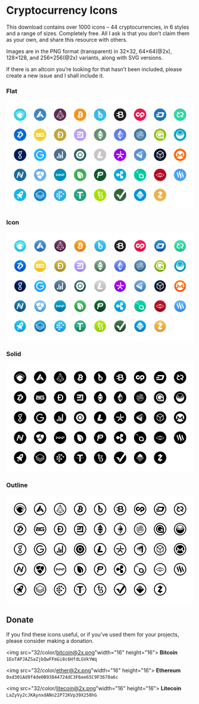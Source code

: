 # Cryptocurrency Icons

This download contains over 1000 icons – 44 cryptocurrencies, in 6 styles and a range of sizes. Completely free. All I ask is that you don’t claim them as your own, and share this resource with others.

Images are in the PNG format (transparent) in 32×32, 64×64(@2x), 128×128, and 256×256(@2x) variants, along with SVG versions.

If there is an altcoin you’re looking for that hasn’t been included, please create a new issue and I shall include it.

### Flat
![flat](img/flat@2x.png)

### Icon
![icon](img/icon@2x.png)

### Solid
![solid](img/black@2x.png)

### Outline
![outline](img/outline@2x.png)


## Donate

If you find these icons useful, or if you’ve used them for your projects, please consider making a donation.

<img src="32/color/bitcoin@2x.png"width="16" height="16"> **Bitcoin**
`1EoTAPJAZSaZjbQwFFmGi8c6HfdLGVkYWq`

<img src="32/color/ether@2x.png"width="16" height="16">  **Ethereum**
`0xd301Ad9f4de0B93844724dC3F6ee65C9F3670a6c`

<img src="32/color/litecoin@2x.png"width="16" height="16">  **Litecoin**
`LaZyVy2cJKAynxdANn22P72KVp39X258hG`